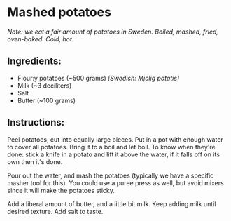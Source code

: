 # Mashed potatoes

_Note: we eat a fair amount of potatoes in Sweden. Boiled, mashed, fried, oven-baked. Cold, hot._

## Ingredients:
- Flour:y potatoes (~500 grams) _[Swedish: Mjölig potatis]_
- Milk (~3 deciliters)
- Salt
- Butter (~100 grams)

## Instructions:
Peel potatoes, cut into equally large pieces. Put in a pot with enough water to
cover all potatoes. Bring it to a boil and let boil. To know when they're done:
stick a knife in a potato and lift it above the water, if it falls off on its
own then it's done.

Pour out the water, and mash the potatoes (typically we have a specific masher
tool for this). You could use a puree press as well, but avoid mixers since it
will make the potatoes sticky.

Add a liberal amount of butter, and a little bit milk. Keep adding milk until
desired texture. Add salt to taste.
